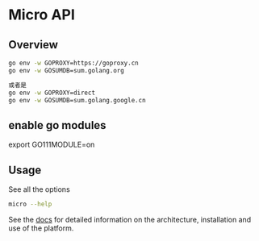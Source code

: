 # Micro  API

## Overview

```bash
go env -w GOPROXY=https://goproxy.cn
go env -w GOSUMDB=sum.golang.org

或者是
go env -w GOPROXY=direct
go env -w GOSUMDB=sum.golang.google.cn
```

## enable go modules

export GO111MODULE=on

## Usage

See all the options

```bash
micro --help
```

See the [docs](https://micro.mu/docs/) for detailed information on the architecture, installation and use of the platform.

